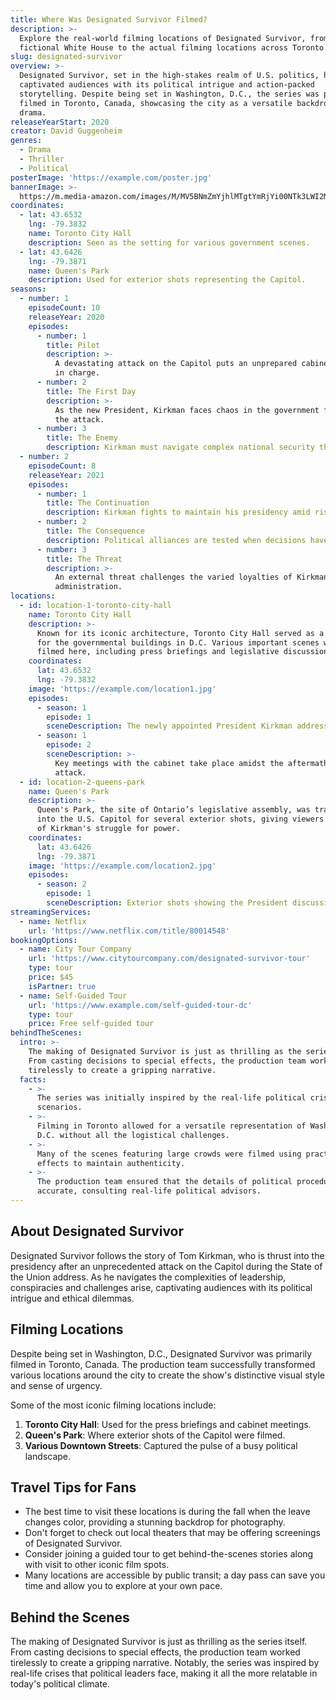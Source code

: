 ```yaml
---
title: Where Was Designated Survivor Filmed?
description: >-
  Explore the real-world filming locations of Designated Survivor, from the
  fictional White House to the actual filming locations across Toronto.
slug: designated-survivor
overview: >-
  Designated Survivor, set in the high-stakes realm of U.S. politics, has
  captivated audiences with its political intrigue and action-packed
  storytelling. Despite being set in Washington, D.C., the series was primarily
  filmed in Toronto, Canada, showcasing the city as a versatile backdrop for the
  drama.
releaseYearStart: 2020
creator: David Guggenheim
genres:
  - Drama
  - Thriller
  - Political
posterImage: 'https://example.com/poster.jpg'
bannerImage: >-
  https://m.media-amazon.com/images/M/MV5BNmZmYjhlMTgtYmRjYi00NTk3LWI2M2EtMzYwZTAyMmIzZTI2XkEyXkFqcGc@._V1_SX300.jpg
coordinates:
  - lat: 43.6532
    lng: -79.3832
    name: Toronto City Hall
    description: Seen as the setting for various government scenes.
  - lat: 43.6426
    lng: -79.3871
    name: Queen's Park
    description: Used for exterior shots representing the Capitol.
seasons:
  - number: 1
    episodeCount: 10
    releaseYear: 2020
    episodes:
      - number: 1
        title: Pilot
        description: >-
          A devastating attack on the Capitol puts an unprepared cabinet member
          in charge.
      - number: 2
        title: The First Day
        description: >-
          As the new President, Kirkman faces chaos in the government following
          the attack.
      - number: 3
        title: The Enemy
        description: Kirkman must navigate complex national security threats.
  - number: 2
    episodeCount: 8
    releaseYear: 2021
    episodes:
      - number: 1
        title: The Continuation
        description: Kirkman fights to maintain his presidency amid rising tension.
      - number: 2
        title: The Consequence
        description: Political alliances are tested when decisions have dire consequences.
      - number: 3
        title: The Threat
        description: >-
          An external threat challenges the varied loyalties of Kirkman's
          administration.
locations:
  - id: location-1-toronto-city-hall
    name: Toronto City Hall
    description: >-
      Known for its iconic architecture, Toronto City Hall served as a stand-in
      for the governmental buildings in D.C. Various important scenes were
      filmed here, including press briefings and legislative discussions.
    coordinates:
      lat: 43.6532
      lng: -79.3832
    image: 'https://example.com/location1.jpg'
    episodes:
      - season: 1
        episode: 1
        sceneDescription: The newly appointed President Kirkman addresses the press.
      - season: 1
        episode: 2
        sceneDescription: >-
          Key meetings with the cabinet take place amidst the aftermath of the
          attack.
  - id: location-2-queens-park
    name: Queen's Park
    description: >-
      Queen's Park, the site of Ontario’s legislative assembly, was transformed
      into the U.S. Capitol for several exterior shots, giving viewers a glimpse
      of Kirkman's struggle for power.
    coordinates:
      lat: 43.6426
      lng: -79.3871
    image: 'https://example.com/location2.jpg'
    episodes:
      - season: 2
        episode: 1
        sceneDescription: Exterior shots showing the President discussing key legislation.
streamingServices:
  - name: Netflix
    url: 'https://www.netflix.com/title/80014548'
bookingOptions:
  - name: City Tour Company
    url: 'https://www.citytourcompany.com/designated-survivor-tour'
    type: tour
    price: $45
    isPartner: true
  - name: Self-Guided Tour
    url: 'https://www.example.com/self-guided-tour-dc'
    type: tour
    price: Free self-guided tour
behindTheScenes:
  intro: >-
    The making of Designated Survivor is just as thrilling as the series itself.
    From casting decisions to special effects, the production team worked
    tirelessly to create a gripping narrative.
  facts:
    - >-
      The series was initially inspired by the real-life political crisis
      scenarios.
    - >-
      Filming in Toronto allowed for a versatile representation of Washington
      D.C. without all the logistical challenges.
    - >-
      Many of the scenes featuring large crowds were filmed using practical
      effects to maintain authenticity.
    - >-
      The production team ensured that the details of political procedures were
      accurate, consulting real-life political advisors.
---
```


## About Designated Survivor

Designated Survivor follows the story of Tom Kirkman, who is thrust into the presidency after an unprecedented attack on the Capitol during the State of the Union address. As he navigates the complexities of leadership, conspiracies and challenges arise, captivating audiences with its political intrigue and ethical dilemmas.

## Filming Locations

Despite being set in Washington, D.C., Designated Survivor was primarily filmed in Toronto, Canada. The production team successfully transformed various locations around the city to create the show's distinctive visual style and sense of urgency.

Some of the most iconic filming locations include:

1. **Toronto City Hall**: Used for the press briefings and cabinet meetings.
2. **Queen's Park**: Where exterior shots of the Capitol were filmed.
3. **Various Downtown Streets**: Captured the pulse of a busy political landscape.

## Travel Tips for Fans

- The best time to visit these locations is during the fall when the leave changes color, providing a stunning backdrop for photography.
- Don't forget to check out local theaters that may be offering screenings of Designated Survivor.
- Consider joining a guided tour to get behind-the-scenes stories along with visit to other iconic film spots.
- Many locations are accessible by public transit; a day pass can save you time and allow you to explore at your own pace.

## Behind the Scenes

The making of Designated Survivor is just as thrilling as the series itself. From casting decisions to special effects, the production team worked tirelessly to create a gripping narrative. Notably, the series was inspired by real-life crises that political leaders face, making it all the more relatable in today's political climate.
